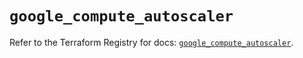 # `google_compute_autoscaler`

Refer to the Terraform Registry for docs: [`google_compute_autoscaler`](https://registry.terraform.io/providers/hashicorp/google/5.21.0/docs/resources/compute_autoscaler).
